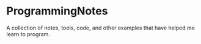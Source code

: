 # ProgrammingNotes
A collection of notes, tools, code, and other examples that have helped me learn to program.

